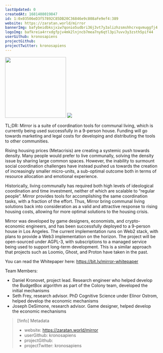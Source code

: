 ```yaml
---
lastUpdated: 0
createdAt: 1681408019847
id: 1:0x03506eD3f57892C85DB20C36846e9c808aFe9ef4:389
website: https://zaratan.world/mirror
bannerImg: bafybeidbksjxiw7qonio5udbri36j3vt7y3alizhzsmshhcrxqvmuggfj4
logoImg: bafkreia4rrxdgfpjv4mk2lnjncb7mea7ny6qtl3pi7uvv3y3zsth5pif44
userGithub: kronosapiens
projectGithub:
projectTwitter: kronosapiens
---
```


<img style="width: 200px" src="https://ipfs-grants-stack.gitcoin.co/ipfs/bafkreia4rrxdgfpjv4mk2lnjncb7mea7ny6qtl3pi7uvv3y3zsth5pif44">

<img src="https://ipfs-grants-stack.gitcoin.co/ipfs/bafybeidbksjxiw7qonio5udbri36j3vt7y3alizhzsmshhcrxqvmuggfj4">

TL;DR: Mirror is a suite of coordination tools for communal living, which is currently being used successfully in a 9-person house. Funding will go towards marketing and legal costs for developing and distributing the tools to other communities.

Rising housing prices (Metacrisis) are creating a systemic push towards density. Many people would prefer to live communally, solving the density issue by sharing large common spaces. However, the inability to surmount social coordination challenges have instead pushed us towards the creation of increasingly smaller micro-units, a sub-optimal outcome both in terms of resource allocation and emotional experience.

Historically, living communally has required both high levels of ideological coordination and time investment, neither of which are scalable to “regular people”. Mirror provides tools for accomplishing the same coordination tasks, with a fraction of the effort. Thus, Mirror bring communal living solutions back into consideration as a valid and attractive response to rising housing costs, allowing for more optimal solutions to the housing crisis.

Mirror was developed by game designers, economists, and crypto-economic engineers, and has been successfully deployed to a 9-person house in Los Angeles. The current implementation runs on Web2 stack, with plans to provide a Web3 implementation on the horizon. The project will be open-sourced under AGPL-3, with subscriptions to a managed service being used to support long-term development. This is a similar approach that projects such as Loomio, Ghost, and Proton have taken in the past.

You can read the Whitepaper here:
https://bit.ly/mirror-whitepaper

Team Members:
- Daniel Kronovet, project lead. Research engineer who helped develop the BudgetBox algorithm as part of the Colony team, developed the initial mechanisms
- Seth Frey, research advisor. PhD Cognitive Science under Elinor Ostrom, helped develop the economic mechanisms
- Joseph DeSimone, research advisor. Game designer, helped develop the economic mechanisms

> [!info] Metadata
> * website: https://zaratan.world/mirror
> * userGithub: kronosapiens
> * projectGithub: 
> * projectTwitter: kronosapiens